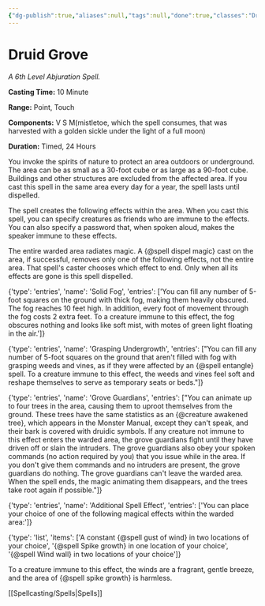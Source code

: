 ```yaml
---
{"dg-publish":true,"aliases":null,"tags":null,"done":true,"classes":"Druid,","spellLevel":6,"school":"Abjuration","source":"XGE","permalink":"/spells/druid-grove/","dgHomeLink":false,"dgPassFrontmatter":true}
---
```


# Druid Grove
*A 6th Level Abjuration Spell.*

**Casting Time:** 10 Minute

**Range:** Point, Touch

**Components:** V S M(mistletoe, which the spell consumes, that was harvested with a golden sickle under the light of a full moon)

**Duration:** Timed, 24 Hours

You invoke the spirits of nature to protect an area outdoors or underground. The area can be as small as a 30-foot cube or as large as a 90-foot cube. Buildings and other structures are excluded from the affected area. If you cast this spell in the same area every day for a year, the spell lasts until dispelled.



The spell creates the following effects within the area. When you cast this spell, you can specify creatures as friends who are immune to the effects. You can also specify a password that, when spoken aloud, makes the speaker immune to these effects.



The entire warded area radiates magic. A {@spell dispel magic} cast on the area, if successful, removes only one of the following effects, not the entire area. That spell's caster chooses which effect to end. Only when all its effects are gone is this spell dispelled.



{'type': 'entries', 'name': 'Solid Fog', 'entries': ['You can fill any number of 5-foot squares on the ground with thick fog, making them heavily obscured. The fog reaches 10 feet high. In addition, every foot of movement through the fog costs 2 extra feet. To a creature immune to this effect, the fog obscures nothing and looks like soft mist, with motes of green light floating in the air.']}



{'type': 'entries', 'name': 'Grasping Undergrowth', 'entries': ["You can fill any number of 5-foot squares on the ground that aren't filled with fog with grasping weeds and vines, as if they were affected by an {@spell entangle} spell. To a creature immune to this effect, the weeds and vines feel soft and reshape themselves to serve as temporary seats or beds."]}



{'type': 'entries', 'name': 'Grove Guardians', 'entries': ["You can animate up to four trees in the area, causing them to uproot themselves from the ground. These trees have the same statistics as an {@creature awakened tree}, which appears in the Monster Manual, except they can't speak, and their bark is covered with druidic symbols. If any creature not immune to this effect enters the warded area, the grove guardians fight until they have driven off or slain the intruders. The grove guardians also obey your spoken commands (no action required by you) that you issue while in the area. If you don't give them commands and no intruders are present, the grove guardians do nothing. The grove guardians can't leave the warded area. When the spell ends, the magic animating them disappears, and the trees take root again if possible."]}



{'type': 'entries', 'name': 'Additional Spell Effect', 'entries': ['You can place your choice of one of the following magical effects within the warded area:']}



{'type': 'list', 'items': ['A constant {@spell gust of wind} in two locations of your choice', '{@spell Spike growth} in one location of your choice', '{@spell Wind wall} in two locations of your choice']}



To a creature immune to this effect, the winds are a fragrant, gentle breeze, and the area of {@spell spike growth} is harmless.

[[Spellcasting/Spells|Spells]]